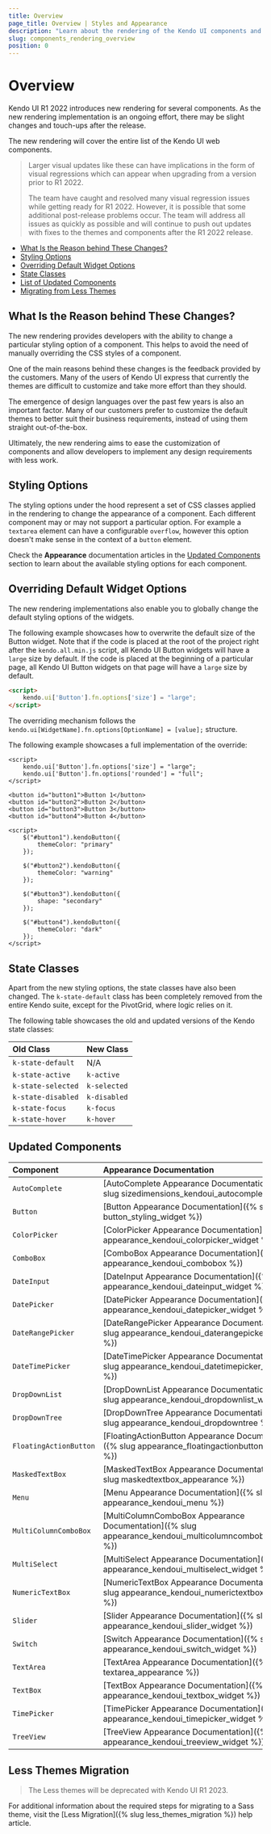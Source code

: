 ```yaml
---
title: Overview
page_title: Overview | Styles and Appearance
description: "Learn about the rendering of the Kendo UI components and how to change their default options."
slug: components_rendering_overview
position: 0
---
```


# Overview

Kendo UI R1 2022 introduces new rendering for several components. As the new rendering implementation is an ongoing effort, there may be slight changes and touch-ups after the release. 

The new rendering will cover the entire list of the Kendo UI web components.

> Larger visual updates like these can have implications in the form of visual regressions which can appear when upgrading from a version prior to R1 2022. 
>
> The team have caught and resolved many visual regression issues while getting ready for R1 2022. However, it is possible that some additional post-release problems occur. The team will address all issues as quickly as possible and will continue to push out updates with fixes to the themes and components after the R1 2022 release.

- [What Is the Reason behind These Changes?](#what-is-the-reason-behind-these-changes)
- [Styling Options](#styling-options)
- [Overriding Default Widget Options](#overriding-default-widget-options)
- [State Classes](#state-classes)
- [List of Updated Components](#updated-components)
- [Migrating from Less Themes](#less-themes-migration)


## What Is the Reason behind These Changes?

The new rendering provides developers with the ability to change a particular styling option of a component. This helps to avoid the need of manually overriding the CSS styles of a component.

One of the main reasons behind these changes is the feedback provided by the customers. Many of the users of Kendo UI express that currently the themes are difficult to customize and take more effort than they should.

The emergence of design languages over the past few years is also an important factor. Many of our customers prefer to customize the default themes to better suit their business requirements, instead of using them straight out-of-the-box.

Ultimately, the new rendering aims to ease the customization of components and allow developers to implement any design requirements with less work.

## Styling Options

The styling options under the hood represent a set of CSS classes applied in the rendering to change the appearance of a component. Each different component may or may not support a particular option. For example a `textarea` element can have a configurable `overflow`, however this option doesn't make sense in the context of a `button` element. 

Check the **Appearance** documentation articles in the [Updated Components](#updated-components) section to learn about the available styling options for each component.

## Overriding Default Widget Options

The new rendering implementations also enable you to globally change the default styling options of the widgets.

The following example showcases how to overwrite the default size of the Button widget. Note that if the code is placed at the root of the project right after the `kendo.all.min.js` script, all Kendo UI Button widgets will have a `large` size by default. If the code is placed at the beginning of a particular page, all Kendo UI Button widgets on that page will have a `large` size by default.

```html
<script>
    kendo.ui['Button'].fn.options['size'] = "large";
</script>
```

The overriding mechanism follows the `kendo.ui[WidgetName].fn.options[OptionName] = [value];` structure.

The following example showcases a full implementation of the override:

```dojo
<script>
    kendo.ui['Button'].fn.options['size'] = "large";
    kendo.ui['Button'].fn.options['rounded'] = "full";
</script>

<button id="button1">Button 1</button>
<button id="button2">Button 2</button>
<button id="button3">Button 3</button>
<button id="button4">Button 4</button>

<script>
    $("#button1").kendoButton({
        themeColor: "primary"
    });

    $("#button2").kendoButton({
        themeColor: "warning"
    });

    $("#button3").kendoButton({
        shape: "secondary"
    });

    $("#button4").kendoButton({
        themeColor: "dark"
    });
</script>
```

## State Classes

Apart from the new styling options, the state classes have also been changed. The `k-state-default` class has been completely removed from the entire Kendo suite, except for the PivotGrid, where logic relies on it.

The following table showcases the old and updated versions of the Kendo state classes:

| Old Class          | New Class    |
|:-------------------|:-------------|
| `k-state-default`  | N/A          |
| `k-state-active`   | `k-active`   |
| `k-state-selected` | `k-selected` |
| `k-state-disabled` | `k-disabled` |
| `k-state-focus`    | `k-focus`    |
| `k-state-hover`    | `k-hover`    |

## Updated Components

| Component              | Appearance Documentation                                                                                 |
|:-----------------------|:---------------------------------------------------------------------------------------------------------|
| `AutoComplete`         | [AutoComplete Appearance Documentation]({% slug sizedimensions_kendoui_autocomplete %})                  |
| `Button`               | [Button Appearance Documentation]({% slug button_styling_widget %})                                             |
| `ColorPicker`          | [ColorPicker Appearance Documentation]({% slug appearance_kendoui_colorpicker_widget %})                 |
| `ComboBox`             | [ComboBox Appearance Documentation]({% slug appearance_kendoui_combobox %})                              |
| `DateInput`            | [DateInput Appearance Documentation]({% slug appearance_kendoui_dateinput_widget %})                     |
| `DatePicker`           | [DatePicker Appearance Documentation]({% slug appearance_kendoui_datepicker_widget %})                   |
| `DateRangePicker`      | [DateRangePicker Appearance Documentation]({% slug appearance_kendoui_daterangepicker_widget %})         |
| `DateTimePicker`       | [DateTimePicker Appearance Documentation]({% slug appearance_kendoui_datetimepicker_widget %})           |
| `DropDownList`         | [DropDownList Appearance Documentation]({% slug appearance_kendoui_dropdownlist_widget %})               |
| `DropDownTree`         | [DropDownTree Appearance Documentation]({% slug appearance_kendoui_dropdowntree %})                      |
| `FloatingActionButton` | [FloatingActionButton Appearance Documentation]({% slug appearance_floatingactionbutton_widget %})       |
| `MaskedTextBox`        | [MaskedTextBox Appearance Documentation]({% slug maskedtextbox_appearance %})                            |
| `Menu`                 | [Menu Appearance Documentation]({% slug appearance_kendoui_menu %})                                      |
| `MultiColumnComboBox`  | [MultiColumnComboBox Appearance Documentation]({% slug appearance_kendoui_multicolumncombobox_widget %}) |
| `MultiSelect`          | [MultiSelect Appearance Documentation]({% slug appearance_kendoui_multiselect_widget %})                 |
| `NumericTextBox`       | [NumericTextBox Appearance Documentation]({% slug appearance_kendoui_numerictextbox_widget %})           |
| `Slider`               | [Slider Appearance Documentation]({% slug appearance_kendoui_slider_widget %})                           |
| `Switch`               | [Switch Appearance Documentation]({% slug appearance_kendoui_switch_widget %})                           |
| `TextArea`             | [TextArea Appearance Documentation]({% slug textarea_appearance %})                                      |
| `TextBox`              | [TextBox Appearance Documentation]({% slug appearance_kendoui_textbox_widget %})                         |
| `TimePicker`           | [TimePicker Appearance Documentation]({% slug appearance_kendoui_timepicker_widget %})                   |
| `TreeView`             | [TreeView Appearance Documentation]({% slug appearance_kendoui_treeview_widget %})                       |

## Less Themes Migration

> The Less themes will be deprecated with Kendo UI R1 2023.

For additional information about the required steps for migrating to a Sass theme, visit the [Less Migration]({% slug less_themes_migration %}) help article.